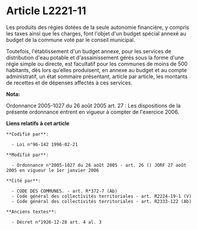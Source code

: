 # Article L2221-11

Les produits des régies dotées de la seule autonomie financière, y compris les taxes ainsi que les charges, font l'objet d'un
budget spécial annexé au budget de la commune voté par le conseil municipal.

Toutefois, l'établissement d'un budget annexe, pour les services de distribution d'eau potable et d'assainissement gérés sous
la forme d'une régie simple ou directe, est facultatif pour les communes de moins de 500 habitants, dès lors qu'elles
produisent, en annexe au budget et au compte administratif, un état sommaire présentant, article par article, les montants de
recettes et de dépenses affectés à ces services.

**Nota:**

Ordonnance 2005-1027 du 26 août 2005 art. 27 : Les dispositions de la présente ordonnance entrent en vigueur à compter de
l'exercice 2006.

**Liens relatifs à cet article**

	**Codifié par**:

	  - Loi n°96-142 1996-02-21

	**Modifié par**:

	  - Ordonnance n°2005-1027 du 26 août 2005 - art. 26 () JORF 27 août 2005 en vigueur le 1er janvier 2006

	**Cité par**:

	  - CODE DES COMMUNES. - art. R*372-7 (Ab)
	  - Code général des collectivités territoriales - art. R2224-19-1 (V)
	  - Code général des collectivités territoriales - art. R2333-122 (Ab)

	**Anciens textes**:

	  - Décret n°1926-12-28 art. 4 al. 3
